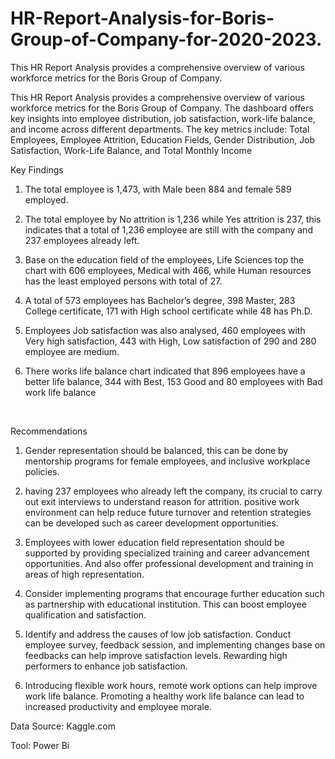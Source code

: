 # HR-Report-Analysis-for-Boris-Group-of-Company-for-2020-2023.
This HR Report Analysis provides a comprehensive overview of various workforce metrics for the Boris Group of Company. 

This HR Report Analysis provides a comprehensive overview of various workforce metrics for the Boris Group of Company. The dashboard offers key insights into employee distribution, job satisfaction, work-life balance, and income across different departments. The key metrics include: Total Employees, Employee Attrition, Education Fields, Gender Distribution, Job Satisfaction, Work-Life Balance, and Total Monthly Income




Key Findings

1) The total employee is 1,473, with Male been 884 and female 589 employed.

2) The total employee by No attrition is 1,236 while Yes attrition is 237, this indicates that a total of 1,236 employee are still with the company and 237 employees already left.

3) Base on the education field of the employees, Life Sciences top the chart with 606 employees, Medical with 466, while Human resources has the least employed persons with total of 27.

4) A total of 573 employees has Bachelor’s degree, 398 Master, 283 College certificate, 171 with High school certificate while 48 has Ph.D.

5) Employees Job satisfaction was also analysed, 460 employees with Very high satisfaction, 443 with High, Low satisfaction of 290 and 280 employee are medium.

6) There works life balance chart indicated that 896 employees have a better life balance, 344 with Best, 153 Good and 80 employees with Bad work life balance

 

Recommendations

1) Gender representation should be balanced, this can be done by mentorship programs for female employees, and inclusive workplace policies.

2) having 237 employees who already left the company, its crucial to carry out exit interviews to understand reason for attrition. positive work environment can help reduce future turnover and retention strategies can be developed such as career development opportunities.

3) Employees with lower education field representation should be supported by providing specialized training and career advancement opportunities. And also offer professional development and training in areas of high representation.

4) Consider implementing programs that encourage further education such as partnership with educational institution. This can boost employee qualification and satisfaction.

5) Identify and address the causes of low job satisfaction. Conduct employee survey, feedback session, and implementing changes base on feedbacks can help improve satisfaction levels. Rewarding high performers to enhance job satisfaction.

6) Introducing flexible work hours, remote work options can help improve work life balance. Promoting a healthy work life balance can lead to increased productivity and employee morale.



Data Source: Kaggle.com

Tool: Power Bi
